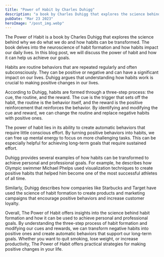 ```yaml
---
title: "Power of Habit by Charles Duhigg"
description: "a book by Charles Duhigg that explores the science behind why we do what we do and how habits can be transformed..."
pubDate: "Mar 23 2023"
heroImage: "/post_img.webp"
---
```


The Power of Habit is a book by Charles Duhigg that explores the science behind why we do what we do and how habits can be transformed. The book delves into the neuroscience of habit formation and how habits impact our daily lives. In this blog post, we will discuss the power of habit and how it can help us achieve our goals.

Habits are routine behaviors that are repeated regularly and often subconsciously. They can be positive or negative and can have a significant impact on our lives. Duhigg argues that understanding how habits work is crucial to making positive changes in our lives.

According to Duhigg, habits are formed through a three-step process: the cue, the routine, and the reward. The cue is the trigger that sets off the habit, the routine is the behavior itself, and the reward is the positive reinforcement that reinforces the behavior. By identifying and modifying the cue and reward, we can change the routine and replace negative habits with positive ones.

The power of habit lies in its ability to create automatic behaviors that require little conscious effort. By turning positive behaviors into habits, we can free up mental energy to focus on more challenging tasks. This can be especially helpful for achieving long-term goals that require sustained effort.

Duhigg provides several examples of how habits can be transformed to achieve personal and professional goals. For example, he describes how Olympic swimmer Michael Phelps used visualization techniques to create positive habits that helped him become one of the most successful athletes of all time.

Similarly, Duhigg describes how companies like Starbucks and Target have used the science of habit formation to create products and marketing campaigns that encourage positive behaviors and increase customer loyalty.

Overall, The Power of Habit offers insights into the science behind habit formation and how it can be used to achieve personal and professional goals. By understanding the three-step process of habit formation and modifying our cues and rewards, we can transform negative habits into positive ones and create automatic behaviors that support our long-term goals. Whether you want to quit smoking, lose weight, or increase productivity, The Power of Habit offers practical strategies for making positive changes in your life.

